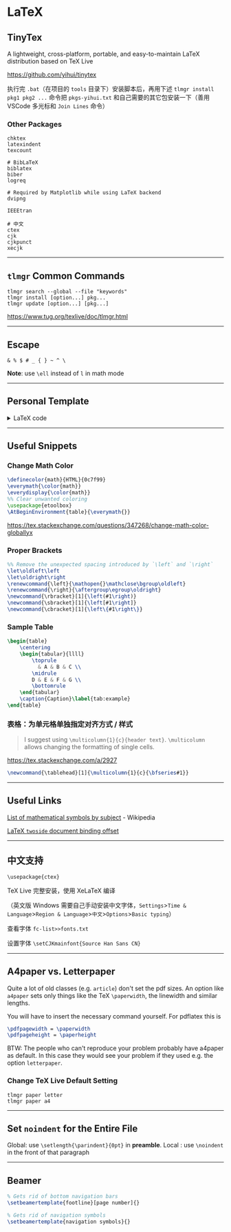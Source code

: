 # LaTeX

## TinyTex

A lightweight, cross-platform, portable, and easy-to-maintain LaTeX distribution based on TeX Live

<https://github.com/yihui/tinytex>

执行完 `.bat`（在项目的 `tools` 目录下）安装脚本后，再用下述 `tlmgr install pkg1 pkg2 ...` 命令把 `pkgs-yihui.txt` 和自己需要的其它包安装一下（善用 VSCode 多光标和 `Join Lines` 命令）

### Other Packages

```
chktex
latexindent
texcount

# BibLaTeX
biblatex
biber
logreq

# Required by Matplotlib while using LaTeX backend
dvipng

IEEEtran

# 中文
ctex
cjk
cjkpunct
xecjk
```

---

## `tlmgr` Common Commands

```
tlmgr search --global --file "keywords"
tlmgr install [option...] pkg...
tlmgr update [option...] [pkg...]
```

<https://www.tug.org/texlive/doc/tlmgr.html>

---

## Escape

`& % $ # _ { } ~ ^ \`

**Note**: use `\ell` instead of `l` in math mode

---

## Personal Template

<details>
<summary>LaTeX code</summary>

```latex
\documentclass[11pt]{article}

%% Improve typesetting.
\usepackage{microtype}

%% Use geometry package to set up margins.
%% A4 paper is 8.27 × 11.69 inch.
\usepackage[a4paper, width=6.27in, height=9.69in, includehead]{geometry}

%% Set line spacing.
\usepackage{setspace}
\onehalfspacing%

%% Compact list (avoid too loose list under 1.5 linespace)
\usepackage{enumitem}
\setlist{noitemsep}

%% For `\includegraphics'
\usepackage{graphicx}

\usepackage{booktabs}
\usepackage{multirow}
\usepackage{xcolor}

%% ━━━━━ Math ━━━━━
\usepackage{amsmath}
%% For `\mathbb'
\usepackage{amssymb}
%% For `\coloneqq', `\underbrace'
%% If enabled, no longer need to load `amsmath' manually
% \usepackage{mathtools}

% \DeclareMathOperator*{\argmin}{arg\,min}

%% ━━━━━ URL ━━━━━
\colorlet{urlcolor}{red}

%% Setup the hyperref package for enabling links, bookmarks, and PDF properties.
\usepackage[hyphens]{url} %% Embedding URL's in document.
\usepackage[backref=page]{hyperref}
\hypersetup{
    colorlinks = true,
    citecolor  = blue
}

%% Capitalising all cross-reference names (e.g. Figure, Equation)
%% Must come as late as possible, especially after hyperref.
\usepackage[capitalise]{cleveref}

%% ━━━━━ Change the default font to sans-serif ━━━━━
%% <https://en.wikibooks.org/wiki/LaTeX/Fonts#Font_families>
\renewcommand{\familydefault}{\sfdefault}
%% Prevent warnings caused by sf font
%% <https://tex.stackexchange.com/questions/155604/itemize-under-sf-produce-a-font-warning>
\let\oldtextbullet\textbullet%
\renewcommand{\textbullet}{\rmfamily\oldtextbullet}
\usepackage{lmodern}

%% ━━━━━ Others ━━━━━
% \newcommand{\todo}[1]{\textcolor{blue}{[To-do: #1]}}

\begin{document}

\begin{center}
	\LARGE\textbf{Title}\\[5pt]
	\normalsize Author\\\today
\end{center}

\section{Introduction}

Your text

\pagebreak

\bibliography{ref}
\bibliographystyle{plain}

\end{document}
```

</details>

---

## Useful Snippets

### Change Math Color

```latex
\definecolor{math}{HTML}{0c7f99}
\everymath{\color{math}}
\everydisplay{\color{math}}
%% Clear unwanted coloring
\usepackage{etoolbox}
\AtBeginEnvironment{table}{\everymath{}}
```

<https://tex.stackexchange.com/questions/347268/change-math-color-globallyx>

### Proper Brackets

```latex
%% Remove the unexpected spacing introduced by `\left` and `\right`
\let\oldleft\left
\let\oldright\right
\renewcommand{\left}{\mathopen{}\mathclose\bgroup\oldleft}
\renewcommand{\right}{\aftergroup\egroup\oldright}
\newcommand{\rbracket}[1]{\left(#1\right)}
\newcommand{\sbracket}[1]{\left[#1\right]}
\newcommand{\cbracket}[1]{\left\{#1\right\}}
```

### Sample Table

```latex
\begin{table}
    \centering
    \begin{tabular}{llll}
        \toprule
          & A & B & C \\
        \midrule
        D & E & F & G \\
        \bottomrule
    \end{tabular}
    \caption{Caption}\label{tab:example}
\end{table}
```

### 表格：为单元格单独指定对齐方式 / 样式

> I suggest using `\multicolumn{1}{c}{header text}`. `\multicolumn` allows changing the formatting of single cells.

<https://tex.stackexchange.com/a/2927>

```latex
\newcommand{\tablehead}[1]{\multicolumn{1}{c}{\bfseries#1}}
```

---

## Useful Links

[List of mathematical symbols by subject](https://en.wikipedia.org/wiki/List_of_mathematical_symbols_by_subject) - Wikipedia

[LaTeX `twoside` document binding offset](https://tex.stackexchange.com/questions/27776/how-to-force-latex-to-put-even-pages-on-the-right-hand-side-in-documentclass-art/27786#27786)

---

## 中文支持

`\usepackage{ctex}`

TeX Live 完整安装，使用 XeLaTeX 编译

（英文版 Windows 需要自己手动安装中文字体，`Settings`>`Time & Language`>`Region & Language`>`中文`>`Options`>`Basic typing`）

查看字体 `fc-list>>fonts.txt`

设置字体 `\setCJKmainfont{Source Han Sans CN}`

---

## A4paper vs. Letterpaper

Quite a lot of old classes (e.g. `article`) don't set the pdf sizes. An option like `a4paper` sets only things like the TeX `\paperwidth`, the linewidth and similar lengths.

You will have to insert the necessary command yourself. For pdflatex this is

```latex
\pdfpagewidth = \paperwidth
\pdfpageheight = \paperheight
```

BTW: The people who can't reproduce your problem probably have a4paper as default. In this case they would see your problem if they used e.g. the option `letterpaper`.

### Change TeX Live Default Setting

```
tlmgr paper letter
tlmgr paper a4
```

---

## Set `noindent` for the Entire File

Global: use `\setlength{\parindent}{0pt}` in **preamble**.
Local : use `\noindent` in the front of that paragraph

---

## Beamer

```latex
% Gets rid of bottom navigation bars
\setbeamertemplate{footline}[page number]{}

% Gets rid of navigation symbols
\setbeamertemplate{navigation symbols}{}
```
